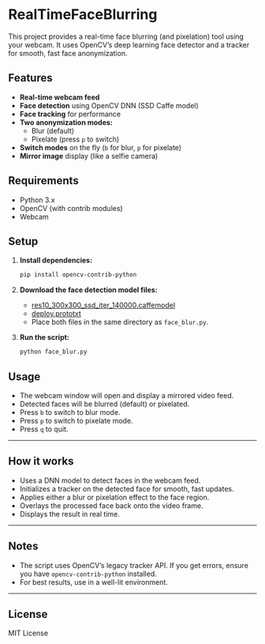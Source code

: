 # RealTimeFaceBlurring

This project provides a real-time face blurring (and pixelation) tool using your webcam. It uses OpenCV’s deep learning face detector and a tracker for smooth, fast face anonymization.

## Features

- **Real-time webcam feed**
- **Face detection** using OpenCV DNN (SSD Caffe model)
- **Face tracking** for performance
- **Two anonymization modes:**  
  - Blur (default)  
  - Pixelate (press `p` to switch)
- **Switch modes** on the fly (`b` for blur, `p` for pixelate)
- **Mirror image** display (like a selfie camera)

## Requirements

- Python 3.x
- OpenCV (with contrib modules)
- Webcam

## Setup

1. **Install dependencies:**
    ```bash
    pip install opencv-contrib-python
    ```

2. **Download the face detection model files:**
    - [res10_300x300_ssd_iter_140000.caffemodel](https://github.com/opencv/opencv_3rdparty/raw/dnn_samples_face_detector_20170830/res10_300x300_ssd_iter_140000.caffemodel)
    - [deploy.prototxt](https://github.com/opencv/opencv/blob/master/samples/dnn/face_detector/deploy.prototxt)
    - Place both files in the same directory as `face_blur.py`.

3. **Run the script:**
    ```bash
    python face_blur.py
    ```

## Usage

- The webcam window will open and display a mirrored video feed.
- Detected faces will be blurred (default) or pixelated.
- Press `b` to switch to blur mode.
- Press `p` to switch to pixelate mode.
- Press `q` to quit.

---

## How it works

- Uses a DNN model to detect faces in the webcam feed.
- Initializes a tracker on the detected face for smooth, fast updates.
- Applies either a blur or pixelation effect to the face region.
- Overlays the processed face back onto the video frame.
- Displays the result in real time.

---

## Notes

- The script uses OpenCV’s legacy tracker API. If you get errors, ensure you have `opencv-contrib-python` installed.
- For best results, use in a well-lit environment.

---

## License

MIT License